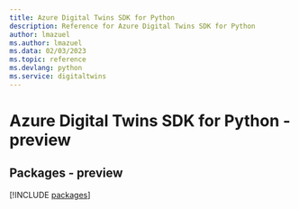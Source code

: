 ```yaml
---
title: Azure Digital Twins SDK for Python
description: Reference for Azure Digital Twins SDK for Python
author: lmazuel
ms.author: lmazuel
ms.data: 02/03/2023
ms.topic: reference
ms.devlang: python
ms.service: digitaltwins
---
```

# Azure Digital Twins SDK for Python - preview
## Packages - preview
[!INCLUDE [packages](digital-twins-index.md)]